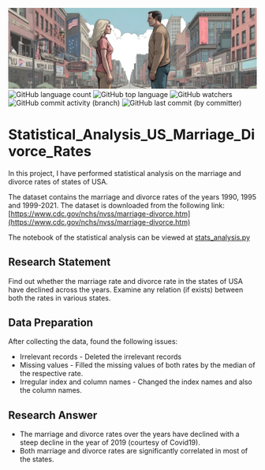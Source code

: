 [![MasterHead](https://github.com/dharamdudi/Statistical_Analysis_US_Marriage_Divorce_Rates/blob/main/us2.jpg)](https://dharamdudi.github.io)
![GitHub language count](https://img.shields.io/github/languages/count/dharamdudi/Statistical_Analysis_US_Marriage_Divorce_Rates)
![GitHub top language](https://img.shields.io/github/languages/top/dharamdudi/Statistical_Analysis_US_Marriage_Divorce_Rates)
![GitHub watchers](https://img.shields.io/github/watchers/dharamdudi/Statistical_Analysis_US_Marriage_Divorce_Rates)
![GitHub commit activity (branch)](https://img.shields.io/github/commit-activity/t/dharamdudi/Statistical_Analysis_US_Marriage_Divorce_Rates)
![GitHub last commit (by committer)](https://img.shields.io/github/last-commit/dharamdudi/Statistical_Analysis_US_Marriage_Divorce_Rates)

# Statistical_Analysis_US_Marriage_Divorce_Rates
In this project, I have performed statistical analysis on the marriage and divorce rates of states of USA.

The dataset contains the marriage and divorce rates of the years 1990, 1995 and 1999-2021. The dataset is downloaded from the following link: 
[https://www.cdc.gov/nchs/nvss/marriage-divorce.htm](https://www.cdc.gov/nchs/nvss/marriage-divorce.htm)

The notebook of the statistical analysis can be viewed at [stats_analysis.py](https://nbviewer.org/github/dharamdudi/Statistical_Analysis_US_Marriage_Divorce_Rates/blob/main/stats_analysis.ipynb)

## Research Statement
Find out whether the marriage rate and divorce rate in the states of USA have declined across the years. Examine any relation (if exists) between both the rates in various states.

## Data Preparation
After collecting the data, found the following issues:
- Irrelevant records - Deleted the irrelevant records
- Missing values - Filled the missing values of both rates by the median of the respective rate.
- Irregular index and column names - Changed the index names and also the column names.

## Research Answer
- The marriage and divorce rates over the years have declined with a steep decline in the year of 2019 (courtesy of Covid19).
- Both marriage and divorce rates are significantly correlated in most of the states.

